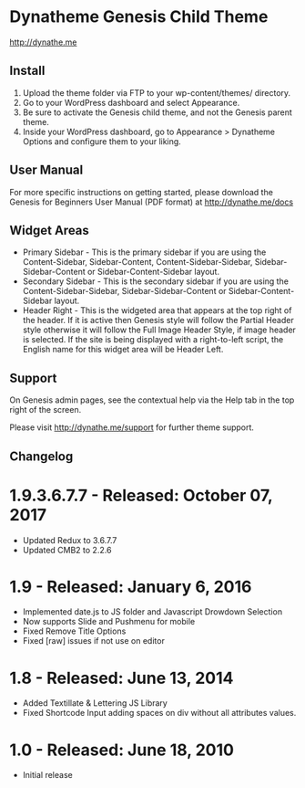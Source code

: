# Dynatheme Genesis Child Theme

http://dynathe.me

## Install

1. Upload the theme folder via FTP to your wp-content/themes/ directory.
2. Go to your WordPress dashboard and select Appearance.
3. Be sure to activate the Genesis child theme, and not the Genesis parent theme.
4. Inside your WordPress dashboard, go to Appearance > Dynatheme Options and configure them to your liking.

## User Manual

For more specific instructions on getting started, please download the Genesis for Beginners User Manual (PDF format) at http://dynathe.me/docs

## Widget Areas

* Primary Sidebar - This is the primary sidebar if you are using the Content-Sidebar, Sidebar-Content, Content-Sidebar-Sidebar, Sidebar-Sidebar-Content or Sidebar-Content-Sidebar layout.
* Secondary Sidebar - This is the secondary sidebar if you are using the Content-Sidebar-Sidebar, Sidebar-Sidebar-Content or Sidebar-Content-Sidebar layout.
* Header Right - This is the widgeted area that appears at the top right of the header. If it is active then Genesis style will follow the Partial Header style otherwise it will follow the Full Image Header Style, if image header is selected. If the site is being displayed with a right-to-left script, the English name for this widget area will be Header Left.

## Support

On Genesis admin pages, see the contextual help via the Help tab in the top right of the screen.

Please visit http://dynathe.me/support for further theme support.

## Changelog

# 1.9.3.6.7.7 - Released: October 07, 2017
* Updated Redux to 3.6.7.7
* Updated CMB2 to 2.2.6

# 1.9 - Released: January 6, 2016
* Implemented date.js to JS folder and Javascript Drowdown Selection
* Now supports Slide and Pushmenu for mobile
* Fixed Remove Title Options
* Fixed [raw] issues if not use on editor

# 1.8 - Released: June 13, 2014
* Added Textillate & Lettering JS Library
* Fixed Shortcode Input adding spaces on div without all attributes values.

# 1.0 - Released: June 18, 2010
* Initial release
